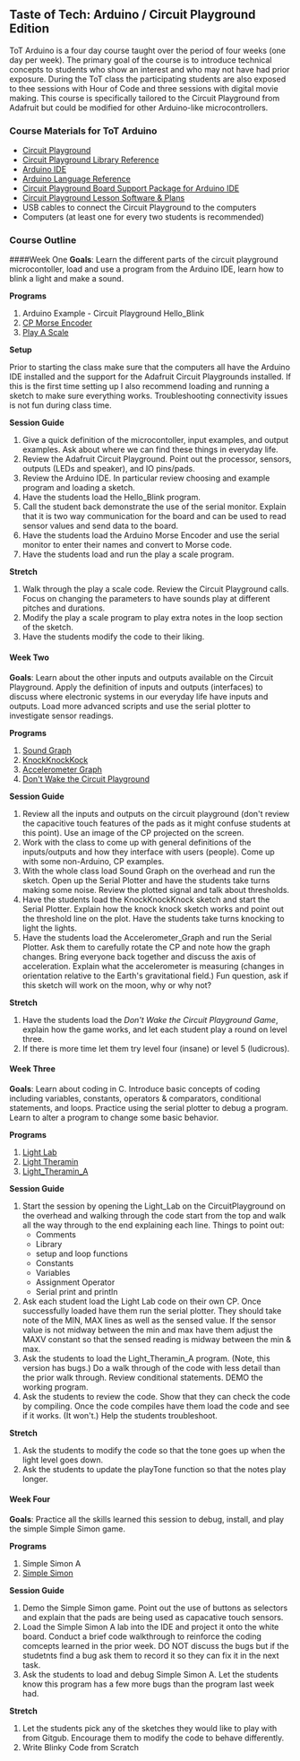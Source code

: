 ## Taste of Tech: Arduino / Circuit Playground Edition
ToT Arduino is a four day course taught over the period of four weeks (one day per week). The primary goal of the course is to introduce technical concepts to students who show an interest and who may not have had prior exposure. During the ToT class the participating students are also exposed to thee sessions with Hour of Code and three sessions with digital movie making. This course is specifically tailored to the Circuit Playground from Adafruit but could be modified for other Arduino-like microcontrollers.

### Course Materials for ToT Arduino

*	[Circuit Playground](https://www.adafruit.com/products/3000)
*	[Circuit Playground Library Reference](https://caternuson.github.io/Adafruit_CircuitPlayground/)
*	[Arduino IDE](https://www.arduino.cc/en/Main/Software)
*	[Arduino Language Reference](https://www.arduino.cc/en/Reference/HomePage)
*	[Circuit Playground Board Support Package for Arduino IDE](https://learn.adafruit.com/add-boards-arduino-v164/overview)
*	[Circuit Playground Lesson Software & Plans](https://github.com/DaveKT/Taste_of_Tech_Arduino)
*	USB cables to connect the Circuit Playground to the computers
*	Computers (at least one for every two students is recommended)

### Course Outline

####Week One
**Goals**: Learn the different parts of the circuit playground microcontoller, load and use a program from the Arduino IDE, learn how to blink a light and make a sound.

**Programs**

1.	Arduino Example - Circuit Playground Hello_Blink
2.	[CP Morse Encoder](docs/CPMorseEncoder)
3.	[Play A Scale](docs/Play_A_Scale)

**Setup**

Prior to starting the class make sure that the computers all have the Arduino IDE installed and the support for the Adafruit Circuit Playgrounds installed. If this is the first time setting up I also recommend loading and running a sketch to make sure everything works. Troubleshooting connectivity issues is not fun during class time.

**Session Guide**

1.	Give a quick definition of the microcontoller, input examples, and output examples. Ask about where we can find these things in everyday life.
2.	Review the Adafruit Circuit Playground. Point out the processor, sensors, outputs (LEDs and speaker), and IO pins/pads.
3.	Review the Arduino IDE. In particular review choosing and example program and loading a sketch.
4.	Have the students load the Hello_Blink program.
5.	Call the student back demonstrate the use of the serial monitor. Explain that it is two way communication for the board and can be used to read sensor values and send data to the board.
6.	Have the students load the Arduino Morse Encoder and use the serial monitor to enter their names and convert to Morse code.
7. Have the students load and run the play a scale program.

**Stretch**

1.	Walk through the play a scale code. Review the Circuit Playground calls. Focus on changing the parameters to have sounds play at different pitches and durations.
2.	Modify the play a scale program to play extra notes in the loop section of the sketch.
3. Have the students modify the code to their liking.

#### Week Two
**Goals**: Learn about the other inputs and outputs available on the Circuit Playground. Apply the definition of inputs and outputs (interfaces) to discuss where electronic systems in our everyday life have inputs and outputs. Load more advanced scripts and use the serial plotter to investigate sensor readings.

**Programs**

1.	[Sound Graph](docs/SoundGraph)
2.	[KnockKnockKock](docs/KnockKnockKnock)
3.	[Accelerometer Graph](docs/Accelerometer_Graph)
4.	[Don't Wake the Circuit Playground](docs/Accelerometer_DontWakeCPGame)

**Session Guide**

1.	Review all the inputs and outputs on the circuit playground (don't review the capacitive touch features of the pads as it might confuse students at this point). Use an image of the CP projected on the screen.
2.	Work with the class to come up with general definitions of the inputs/outputs and how they interface with users (people). Come up with some non-Arduino, CP examples.
3.	With the whole class load  Sound Graph  on the overhead and run the sketch. Open up the Serial Plotter and have the students take turns making some noise. Review the plotted signal and talk about thresholds.
4.	Have the students load the KnockKnockKnock sketch and start the Serial Plotter. Explain how the knock knock sketch works and point out the threshold line on the plot. Have the students take turns knocking to light the lights.
5. Have the students load the Accelerometer_Graph and run the Serial Plotter. Ask them to carefully rotate the CP and note how the graph changes. Bring everyone back together and discuss the axis of acceleration. Explain what the accelerometer is measuring (changes in orientation relative to the Earth's gravitational field.) Fun question, ask if this sketch will work on the moon, why or why not?

**Stretch**

1.	Have the students load the *Don't Wake the Circuit Playground Game*, explain how the game works, and let each student play a round on level three.
2.	If there is more time let them try level four (insane) or level 5 (ludicrous).

#### Week Three

**Goals**: Learn about coding in C. Introduce basic concepts of coding including variables, constants, operators & comparators, conditional statements, and loops. Practice using the serial plotter to debug a program. Learn to alter a program to change some basic behavior.

**Programs**

1.	[Light Lab](docs/Light_Lab)
2.	[Light Theramin](docs/Light_Theramin)
3.	[Light_Theramin_A](docs/Light_Theramin_A)

**Session Guide**

1.	Start the session by opening the Light_Lab on the CircuitPlayground on the overhead and walking through the code start from the top and walk all the way through to the end explaining each line. Things to point out:
	*	Comments
	*	Library
	*	setup and loop functions
	*	Constants
	*	Variables
	*	Assignment Operator
	*	Serial print and println
2.	Ask each student load the Light Lab code on their own CP. Once successfully loaded have them run the serial plotter. They should take note of the MIN, MAX lines as well as the sensed value. If the sensor value is not midway between the min and max have them adjust the MAXV constant so that the sensed reading is midway between the min & max.
3. Ask the students to load the Light_Theramin_A program. (Note, this version has bugs.) Do a walk through of the code with less detail than the prior walk through. Review conditional statements. DEMO the working program.
4.	Ask the students to review the code. Show that they can check the code by compiling. Once the code compiles have them load the code and see if it works. (It won't.) Help the students troubleshoot.

**Stretch**

1.	Ask the students to modify the code so that the tone goes up when the light level goes down.
2.	Ask the students to update the playTone function so that the notes play longer.

#### Week Four

**Goals**: Practice all the skills learned this session to debug, install, and play the simple Simple Simon game.

**Programs**

1.	Simple Simon A
2.	[Simple Simon](docs/SimpleSimon)

**Session Guide**

1.	Demo the Simple Simon game. Point out the use of buttons as selectors and explain that the pads are being used as capacative touch sensors.
2.	Load the Simple Simon A lab into the IDE and project it onto the white board. Conduct a brief code walkthrough to reinforce the coding comcepts learned in the prior week. DO NOT discuss the bugs but if the studetnts find a bug ask them to record it so they can fix it in the next task.
3. Ask the students to load and debug Simple Simon A. Let the students know this program has a few more bugs than the program last week had.  

**Stretch**

1. 	Let the students pick any of the sketches they would like to play with from Gitgub. Encourage them to modify the code to behave differently.
2. Write Blinky Code from Scratch
